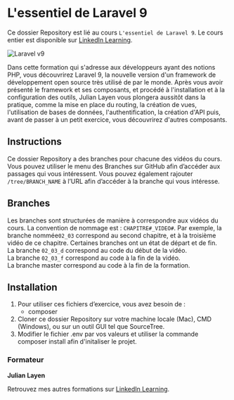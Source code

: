 #  L'essentiel de Laravel 9

Ce dossier Repository est lié au cours `L'essentiel de Laravel 9`. Le cours entier est disponible sur [LinkedIn Learning][lil-course-url].

![Laravel v9][lil-thumbnail-url] 

Dans cette formation qui s'adresse aux développeurs ayant des notions PHP, vous découvrirez Laravel 9, la nouvelle version d'un framework de développement open source très utilisé de par le monde. Après vous avoir présenté le framework et ses composants, et procédé à l'installation et à la configuration des outils, Julian Layen vous plongera aussitôt dans la pratique, comme la mise en place du routing, la création de vues, l'utilisation de bases de données, l'authentification, la création d'API puis, avant de passer à un petit exercice, vous découvrirez d'autres composants.

## Instructions

Ce dossier Repository a des branches pour chacune des vidéos du cours. Vous pouvez utiliser le menu des Branches sur GitHub afin d’accéder aux passages qui vous intéressent. Vous pouvez également rajouter `/tree/BRANCH_NAME` à l’URL afin d’accéder à la branche qui vous intéresse. 

## Branches

Les branches sont structurées de manière à correspondre aux vidéos du cours. La convention de nommage est : `CHAPITRE#_VIDEO#`. Par exemple, la branche nommée`02_03` correspond au second chapitre, et à la troisième vidéo de ce chapitre. Certaines branches ont un état de départ et de fin.  
La branche `02_03_d` correspond au code du début de la vidéo.  
La branche `02_03_f` correspond au code à la fin de la vidéo.  
La branche master correspond au code à la fin de la formation. 

## Installation

1. Pour utiliser ces fichiers d’exercice, vous avez besoin de : 
   - composer
2. Cloner ce dossier Repository sur votre machine locale (Mac), CMD (Windows), ou sur un outil GUI tel que SourceTree. 
3. Modifier le fichier .env par vos valeurs et utiliser la commande composer install afin d'initaliser le projet. 


### Formateur

**Julian Layen** 

 Retrouvez mes autres formations sur [LinkedIn Learning][lil-URL-trainer].

[0]: # (Replace these placeholder URLs with actual course URLs)
[lil-course-url]: https://www.linkedin.com/learning/l-essentiel-de-laravel-9/bienvenue-dans-l-essentiel-de-laravel-9
[lil-thumbnail-url]: https://media-exp1.licdn.com/dms/image/C4E0DAQFU55HtjxtnyA/learning-public-crop_675_1200/0/1653383561652?e=1654502400&v=beta&t=x92A0uBd-_z5LI8pYhr8R_K48ZXFV0_kiXQqJoX8FtM
[lil-URL-trainer]: https://www.linkedin.com/learning/instructors/julian-layen

[1]: # (End of FR-Instruction ###############################################################################################)
